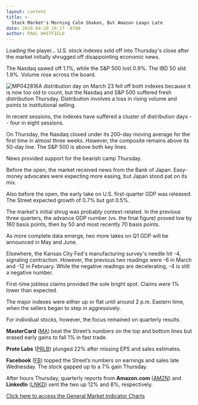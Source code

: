 ```yaml
---
layout: content
title: >-
  Stock Market's Morning Calm Shaken, But Amazon Leaps Late
date: 2016-04-28 18:17 -0700
author: PAUL WHITFIELD
---
```






Loading the player...
U.S. stock indexes sold off into Thursday's close after the market initially shrugged off disappointing economic news.


The Nasdaq sawed off 1.1%, while the S&P 500 lost 0.9%. The IBD 50 slid 1.9%. Volume rose across the board.


![MP042816](https://www.investors.com/wp-content/uploads/2016/04/MP042816-160x300.jpg)A distribution day on March 23 fell off both indexes because it is now too old to count, but the Nasdaq and S&P 500 suffered fresh distribution Thursday. Distribution involves a loss in rising volume and points to institutional selling.


In recent sessions, the indexes have suffered a cluster of distribution days -- four in eight sessions.


On Thursday, the Nasdaq closed under its 200-day moving average for the first time in almost three weeks. However, the composite remains above its 50-day line. The S&P 500 is above both key lines.


News provided support for the bearish camp Thursday.


Before the open, the market received news from the Bank of Japan. Easy-money advocates were expecting more easing, but Japan stood pat on its mix.


Also before the open, the early take on U.S. first-quarter GDP was released. The Street expected growth of 0.7% but got 0.5%.


The market's initial shrug was probably context-related. In the previous three quarters, the advance GDP number (vs. the final figure) proved low by 160 basis points, then by 50 and most recently 70 basis points.


As more complete data emerge, two more takes on Q1 GDP will be announced in May and June.


Elsewhere, the Kansas City Fed's manufacturing survey's needle hit -4, signaling contraction. However, the previous two readings were -6 in March and -12 in February. While the negative readings are decelerating, -4 is still a negative number.


First-time jobless claims provided the sole bright spot. Claims were 1% lower than expected.


The major indexes were either up or flat until around 2 p.m. Eastern time, when the sellers began to step in aggressively.


For individual stocks, however, the focus remained on quarterly results.


**MasterCard** ([MA](https://research.investors.com/quote.aspx?symbol=MA)) beat the Street’s numbers on the top and bottom lines but erased early gains to fall 1% in fast trade.


**Proto Labs** ([PRLB](https://research.investors.com/quote.aspx?symbol=PRLB)) plunged 22% after missing EPS and sales estimates.


**Facebook** ([FB](https://research.investors.com/quote.aspx?symbol=FB)) topped the Street’s numbers on earnings and sales late Wednesday. The stock gapped up to a 7% gain Thursday.


After hours Thursday, quarterly reports from **Amazon.com** ([AMZN](https://research.investors.com/quote.aspx?symbol=AMZN)) and **LinkedIn** ([LNKD](https://research.investors.com/quote.aspx?symbol=LNKD)) sent the two up 12% and 8%, respectively.


[Click here to access the General Market Indicator Charts](https://www.investors.com/wp-content/uploads/2016/04/GMI042916.pdf)




